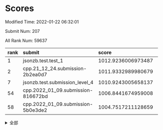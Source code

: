 # Scores

Modified Time: 2022-01-22 06:32:01

Submit Num: 207

All Rank Num: 59637

| rank |               submit               |       score        |       sigma        | pk_num |
| :--- | :--------------------------------- | :----------------- | :----------------- | :----- |
| 1    | jsonzb.test.test_1                 | 1012.9236006973487 | 0.7915917404437619 | 1149   |
| 2    | cpp.21_12_24.submission-2b2ea0d7   | 1011.9332989980679 | 0.7682508853443867 | 1157   |
| 7    | jsonzb.test.submission_level_4     | 1010.9243005658137 | 0.7698065826753661 | 1145   |
| 54   | cpp.2022_01_09.submission-816672bd | 1006.8441674959008 | 0.7208073461789289 | 1155   |
| 58   | cpp.2022_01_09.submission-5b0e3de2 | 1004.7517211128659 | 0.721193830061717  | 1152   |


<details>
<summary>全部</summary>

| rank |                 submit                 |       score        |       sigma        | pk_num |
| :--- | :------------------------------------- | :----------------- | :----------------- | :----- |
| 1    | jsonzb.test.test_1                     | 1012.9236006973487 | 0.7915917404437619 | 1149   |
| 2    | cpp.21_12_24.submission-2b2ea0d7       | 1011.9332989980679 | 0.7682508853443867 | 1157   |
| 3    | gobigger.level_3.submission_level_3_15 | 1011.8682730252965 | 0.7634055599633328 | 1153   |
| 4    | gobigger.level_3.submission_level_3_41 | 1011.5278173595245 | 0.7723523049936691 | 1155   |
| 5    | gobigger.level_3.submission_level_3_3  | 1011.2571693057138 | 0.7592632701608958 | 1150   |
| 6    | gobigger.level_3.submission_level_3_32 | 1010.941268162408  | 0.7503638767977929 | 1150   |
| 7    | jsonzb.test.submission_level_4         | 1010.9243005658137 | 0.7698065826753661 | 1145   |
| 8    | gobigger.level_3.submission_level_3_34 | 1010.8691984558134 | 0.7649553561469796 | 1153   |
| 9    | gobigger.level_3.submission_level_3_21 | 1010.6921044807118 | 0.7597457583756052 | 1153   |
| 10   | gobigger.level_3.submission_level_3_30 | 1010.5361816953558 | 0.7722161171237548 | 1153   |
| 11   | gobigger.level_3.submission_level_3_27 | 1010.4964932248458 | 0.749089086185688  | 1159   |
| 12   | gobigger.level_3.submission_level_3_8  | 1010.4850491479767 | 0.7704754354493091 | 1155   |
| 13   | gobigger.level_3.submission_level_3_45 | 1010.2637126793572 | 0.749185366725016  | 1153   |
| 14   | gobigger.level_3.submission_level_3_4  | 1010.2557498111966 | 0.7892479233803715 | 1157   |
| 15   | gobigger.level_3.submission_level_3_49 | 1010.2101879769996 | 0.7444751664180462 | 1145   |
| 16   | gobigger.level_3.submission_level_3_38 | 1010.1724526032302 | 0.7542559416813095 | 1153   |
| 17   | gobigger.level_3.submission_level_3_37 | 1010.1659095467487 | 0.767348957546344  | 1149   |
| 18   | gobigger.level_3.submission_level_3_42 | 1010.1650370576205 | 0.7907610279529423 | 1148   |
| 19   | gobigger.level_3.submission_level_3_11 | 1010.0594891479878 | 0.7759085109594517 | 1149   |
| 20   | gobigger.level_3.submission_level_3_29 | 1010.0394949492708 | 0.7691262017449226 | 1145   |
| 21   | gobigger.level_3.submission_level_3_0  | 1009.9930114981557 | 0.7798849722064813 | 1154   |
| 22   | gobigger.level_3.submission_level_3_1  | 1009.9730275687272 | 0.7737296091829567 | 1149   |
| 23   | gobigger.level_3.submission_level_3_10 | 1009.9093337182014 | 0.7580466552150676 | 1152   |
| 24   | gobigger.level_3.submission_level_3_19 | 1009.8719774496566 | 0.7454467871472006 | 1160   |
| 25   | gobigger.level_3.submission_level_3_40 | 1009.7852340265009 | 0.7481393084418386 | 1156   |
| 26   | gobigger.level_3.submission_level_3_28 | 1009.6482736000034 | 0.7743500781313218 | 1153   |
| 27   | gobigger.level_3.submission_level_3_35 | 1009.6339186200782 | 0.7397457305607239 | 1149   |
| 28   | gobigger.level_3.submission_level_3_48 | 1009.615165231729  | 0.7571910605169546 | 1155   |
| 29   | gobigger.level_3.submission_level_3_13 | 1009.5978261711406 | 0.7861799163157436 | 1154   |
| 30   | gobigger.level_3.submission_level_3_2  | 1009.5958240768578 | 0.7664438648050861 | 1153   |
| 31   | gobigger.level_3.submission_level_3_25 | 1009.5926704100222 | 0.7801207625426064 | 1152   |
| 32   | gobigger.level_3.submission_level_3_33 | 1009.4730856593469 | 0.756207328170862  | 1146   |
| 33   | gobigger.level_3.submission_level_3_6  | 1009.4718265617969 | 0.7701391095359846 | 1149   |
| 34   | gobigger.level_3.submission_level_3_26 | 1009.4702013789714 | 0.7747486137981336 | 1155   |
| 35   | gobigger.level_3.submission_level_3_18 | 1009.4010220065418 | 0.7822420823755111 | 1151   |
| 36   | gobigger.level_3.submission_level_3_39 | 1009.3595635906629 | 0.7354997688584856 | 1153   |
| 37   | gobigger.level_3.submission_level_3_23 | 1009.3118158143949 | 0.7407625576694543 | 1154   |
| 38   | gobigger.level_3.submission_level_3_24 | 1009.2803503160521 | 0.7580511823084739 | 1155   |
| 39   | gobigger.level_3.submission_level_3_46 | 1009.2582858603791 | 0.7579153057766563 | 1157   |
| 40   | gobigger.level_3.submission_level_3_31 | 1009.195719636649  | 0.7256424851632053 | 1149   |
| 41   | gobigger.level_3.submission_level_3_5  | 1009.1320473122979 | 0.752231982886235  | 1152   |
| 42   | gobigger.level_3.submission_level_3_16 | 1009.1312597374031 | 0.7406743944566468 | 1151   |
| 43   | gobigger.level_3.submission_level_3_47 | 1009.0264617807601 | 0.7667181070960845 | 1154   |
| 44   | gobigger.level_3.submission_level_3_22 | 1008.9214677975125 | 0.749417920823127  | 1157   |
| 45   | gobigger.level_3.submission_level_3_9  | 1008.8858414760932 | 0.7786810483190391 | 1156   |
| 46   | gobigger.level_3.submission_level_3_43 | 1008.8516833817565 | 0.7278382525841566 | 1155   |
| 47   | gobigger.level_3.submission_level_3_44 | 1008.7679787198329 | 0.7447191034644463 | 1153   |
| 48   | gobigger.level_3.submission_level_3_14 | 1008.6468632286196 | 0.7620740147104824 | 1152   |
| 49   | gobigger.level_3.submission_level_3_12 | 1008.4416533942914 | 0.7369679890841274 | 1146   |
| 50   | gobigger.level_3.submission_level_3_20 | 1008.3181286064645 | 0.73256883536332   | 1153   |
| 51   | gobigger.level_3.submission_level_3_7  | 1008.2973260700152 | 0.7531448035399302 | 1151   |
| 52   | gobigger.level_3.submission_level_3_17 | 1008.0056288429483 | 0.7206006043251852 | 1152   |
| 53   | gobigger.level_3.submission_level_3_36 | 1007.8687435670283 | 0.7496964233257052 | 1153   |
| 54   | cpp.2022_01_09.submission-816672bd     | 1006.8441674959008 | 0.7208073461789289 | 1155   |
| 55   | gobigger.level_1.submission_level_1_39 | 1005.3346090753495 | 0.7044804001493634 | 1148   |
| 56   | gobigger.level_1.submission_level_1_11 | 1005.1519585571587 | 0.7309570938929703 | 1152   |
| 57   | gobigger.level_1.submission_level_1_41 | 1004.7578557268791 | 0.7132425594879198 | 1151   |
| 58   | cpp.2022_01_09.submission-5b0e3de2     | 1004.7517211128659 | 0.721193830061717  | 1152   |
| 59   | gobigger.level_1.submission_level_1_49 | 1004.6096434290597 | 0.707052435221665  | 1151   |
| 60   | gobigger.level_1.submission_level_1_45 | 1004.3951828591063 | 0.7142309162112935 | 1151   |
| 61   | gobigger.level_1.submission_level_1_24 | 1004.2815750039188 | 0.7254602815472654 | 1152   |
| 62   | gobigger.level_1.submission_level_1_37 | 1004.2809561246667 | 0.7202222971756543 | 1158   |
| 63   | gobigger.level_1.submission_level_1_26 | 1004.2769953590291 | 0.7184308989739134 | 1153   |
| 64   | gobigger.level_1.submission_level_1_4  | 1004.2046615374321 | 0.7057973335638381 | 1155   |
| 65   | gobigger.level_1.submission_level_1_13 | 1004.1652048340148 | 0.7230381541605566 | 1154   |
| 66   | gobigger.level_1.submission_level_1_17 | 1004.0130041120161 | 0.7101370684963582 | 1155   |
| 67   | gobigger.level_1.submission_level_1_47 | 1003.9295348324238 | 0.7246770985834561 | 1153   |
| 68   | gobigger.level_1.submission_level_1_28 | 1003.7305241035424 | 0.715977815278265  | 1148   |
| 69   | gobigger.level_1.submission_level_1_5  | 1003.7188384847226 | 0.7233366900253123 | 1154   |
| 70   | gobigger.level_1.submission_level_1_18 | 1003.6792411088195 | 0.7144500669447571 | 1153   |
| 71   | gobigger.level_1.submission_level_1_42 | 1003.6507804928426 | 0.7197236549967349 | 1152   |
| 72   | gobigger.level_1.submission_level_1_46 | 1003.6395645655017 | 0.7078108550783976 | 1150   |
| 73   | gobigger.level_1.submission_level_1_20 | 1003.5864156504422 | 0.7170648767647425 | 1151   |
| 74   | gobigger.level_1.submission_level_1_27 | 1003.5831687462158 | 0.7096325920514741 | 1153   |
| 75   | gobigger.level_1.submission_level_1_15 | 1003.4628314241685 | 0.7181992132819397 | 1151   |
| 76   | gobigger.level_1.submission_level_1_19 | 1003.405477814835  | 0.7213254847782118 | 1150   |
| 77   | gobigger.level_1.submission_level_1_30 | 1003.38120993675   | 0.7127613571955889 | 1152   |
| 78   | gobigger.level_1.submission_level_1_7  | 1003.3684283258938 | 0.7284842358262549 | 1149   |
| 79   | gobigger.level_1.submission_level_1_23 | 1003.3213764818009 | 0.7330127068480846 | 1153   |
| 80   | gobigger.level_1.submission_level_1_43 | 1003.3164389829383 | 0.7236055667727123 | 1152   |
| 81   | gobigger.level_1.submission_level_1_31 | 1003.3124462954534 | 0.7241682915107941 | 1155   |
| 82   | gobigger.level_1.submission_level_1_14 | 1003.2326815178773 | 0.7034243706311996 | 1148   |
| 83   | gobigger.level_1.submission_level_1_1  | 1003.2299290477969 | 0.7048568309822577 | 1154   |
| 84   | gobigger.level_1.submission_level_1_3  | 1003.1057247151933 | 0.7168210865489256 | 1154   |
| 85   | gobigger.level_1.submission_level_1_6  | 1003.096141253125  | 0.7059913801045103 | 1157   |
| 86   | gobigger.level_1.submission_level_1_16 | 1003.0698858840433 | 0.7075605649548028 | 1155   |
| 87   | gobigger.level_1.submission_level_1_8  | 1003.0322404572968 | 0.71775432690609   | 1150   |
| 88   | gobigger.level_1.submission_level_1_36 | 1003.0307565748107 | 0.714524352206635  | 1148   |
| 89   | gobigger.level_1.submission_level_1_22 | 1002.9177096563751 | 0.7229907476179189 | 1152   |
| 90   | gobigger.level_1.submission_level_1_34 | 1002.9138467134076 | 0.7120181943774013 | 1155   |
| 91   | gobigger.level_1.submission_level_1_25 | 1002.8699641582168 | 0.7145873569327491 | 1148   |
| 92   | gobigger.level_1.submission_level_1_12 | 1002.8342837491981 | 0.7116768325981485 | 1151   |
| 93   | gobigger.level_1.submission_level_1_2  | 1002.7576967620356 | 0.7158739349059839 | 1150   |
| 94   | gobigger.level_1.submission_level_1_0  | 1002.7436527889339 | 0.7218246019525719 | 1151   |
| 95   | gobigger.level_1.submission_level_1_32 | 1002.692979239132  | 0.7109732346541853 | 1156   |
| 96   | gobigger.level_1.submission_level_1_33 | 1002.6615529218766 | 0.7155242208398415 | 1159   |
| 97   | gobigger.level_1.submission_level_1_29 | 1002.6398587899524 | 0.7274369685040275 | 1156   |
| 98   | gobigger.level_1.submission_level_1_9  | 1002.5808452104011 | 0.7090257623231866 | 1151   |
| 99   | gobigger.level_1.submission_level_1_38 | 1002.5655628081616 | 0.709939627474904  | 1152   |
| 100  | gobigger.level_1.submission_level_1_48 | 1002.2101763254392 | 0.7238630976974985 | 1152   |
| 101  | gobigger.level_1.submission_level_1_40 | 1002.1917352746408 | 0.7077870214979155 | 1149   |
| 102  | gobigger.level_1.submission_level_1_10 | 1002.1858594647463 | 0.7173014337100231 | 1156   |
| 103  | gobigger.level_1.submission_level_1_35 | 1002.0898077129484 | 0.7204338938519202 | 1159   |
| 104  | gobigger.level_1.submission_level_1_21 | 1001.6097186867327 | 0.7064370506482801 | 1155   |
| 105  | gobigger.level_1.submission_level_1_44 | 1001.1539596079547 | 0.6985962247536035 | 1152   |
| 106  | gobigger.random.submission_random_25   | 997.5015694835448  | 0.7124940898259712 | 1154   |
| 107  | gobigger.random.submission_random_2    | 997.4001961686     | 0.7000250836225448 | 1156   |
| 108  | gobigger.random.submission_random_31   | 997.3488529238386  | 0.703544606246743  | 1152   |
| 109  | gobigger.random.submission_random_21   | 997.3122871181706  | 0.7132403913770168 | 1152   |
| 110  | gobigger.random.submission_random_20   | 997.0665164986331  | 0.7208722038275646 | 1152   |
| 111  | gobigger.random.submission_random_14   | 997.0426684757945  | 0.7114342787426194 | 1154   |
| 112  | gobigger.random.submission_random_40   | 996.5273506689708  | 0.7335661045701464 | 1147   |
| 113  | gobigger.random.submission_random_44   | 996.4970638365546  | 0.7093816282243608 | 1151   |
| 114  | gobigger.random.submission_random_8    | 996.4483074170892  | 0.7099680394752815 | 1154   |
| 115  | gobigger.random.submission_random_22   | 996.3347825342308  | 0.7251653412356762 | 1155   |
| 116  | gobigger.random.submission_random_13   | 996.3103158811012  | 0.7020325545404569 | 1147   |
| 117  | gobigger.random.submission_random_23   | 996.2024430574202  | 0.7139235970386615 | 1159   |
| 118  | gobigger.random.submission_random_18   | 996.1938870906092  | 0.6936039876967259 | 1152   |
| 119  | gobigger.random.submission_random_19   | 996.1914016242453  | 0.7097333265964672 | 1153   |
| 120  | gobigger.random.submission_random_5    | 996.1503768290517  | 0.7064813760807193 | 1153   |
| 121  | gobigger.random.submission_random_29   | 996.1370367359204  | 0.7131390965024053 | 1153   |
| 122  | gobigger.random.submission_random_48   | 996.1090582355409  | 0.7111804769586859 | 1154   |
| 123  | gobigger.random.submission_random_26   | 996.0401568911202  | 0.7012683237786236 | 1150   |
| 124  | gobigger.random.submission_random_12   | 995.9616253678715  | 0.7010148785671716 | 1151   |
| 125  | gobigger.random.submission_random_43   | 995.9454914067676  | 0.712573000441483  | 1155   |
| 126  | gobigger.random.submission_random_24   | 995.9399579379283  | 0.704226643338178  | 1148   |
| 127  | gobigger.random.submission_random_35   | 995.933460369255   | 0.709025953084085  | 1155   |
| 128  | gobigger.random.submission_random_16   | 995.90976166276    | 0.7229634242951442 | 1153   |
| 129  | gobigger.random.submission_random_17   | 995.7892327837998  | 0.707811459186126  | 1151   |
| 130  | gobigger.random.submission_random_30   | 995.7313344509578  | 0.7161389947103771 | 1152   |
| 131  | gobigger.random.submission_random_9    | 995.6969428074476  | 0.7182211532822663 | 1151   |
| 132  | gobigger.random.submission_random_27   | 995.6850338582772  | 0.7109714817717878 | 1150   |
| 133  | gobigger.random.submission_random_32   | 995.6821968534924  | 0.7137234983861991 | 1151   |
| 134  | gobigger.random.submission_random_7    | 995.6732713079797  | 0.7184842942295003 | 1152   |
| 135  | gobigger.random.submission_random_46   | 995.6527105179185  | 0.7216540811300215 | 1151   |
| 136  | gobigger.random.submission_random_1    | 995.6208206916289  | 0.6968066043908938 | 1155   |
| 137  | gobigger.random.submission_random_41   | 995.5902376711213  | 0.7131158951529928 | 1153   |
| 138  | gobigger.random.submission_random_37   | 995.5349202834032  | 0.711630629836343  | 1153   |
| 139  | gobigger.random.submission_random_49   | 995.4842137385886  | 0.7155611358431871 | 1152   |
| 140  | gobigger.random.submission_random_28   | 995.4716110437519  | 0.7183927614762781 | 1153   |
| 141  | gobigger.random.submission_random_38   | 995.4284319784261  | 0.6946198927313034 | 1153   |
| 142  | gobigger.random.submission_random_6    | 995.411259640068   | 0.7283290832992019 | 1158   |
| 143  | gobigger.random.submission_random_47   | 995.3442980530453  | 0.723335784790043  | 1152   |
| 144  | gobigger.random.submission_random_45   | 995.3106633397593  | 0.7225310139459652 | 1156   |
| 145  | gobigger.random.submission_random_15   | 995.2444604738365  | 0.7118877992850408 | 1157   |
| 146  | gobigger.random.submission_random_0    | 995.1322641057374  | 0.7204507054670396 | 1150   |
| 147  | gobigger.random.submission_random_34   | 995.1081980233341  | 0.7157311683562804 | 1158   |
| 148  | gobigger.random.submission_random_3    | 995.0793827826787  | 0.7124492397242643 | 1151   |
| 149  | gobigger.random.submission_random_11   | 995.0785856536116  | 0.72173478036706   | 1147   |
| 150  | gobigger.random.submission_random_33   | 995.0684538935304  | 0.7295743396963333 | 1151   |
| 151  | gobigger.random.submission_random_36   | 995.0610539960803  | 0.7107024097034641 | 1154   |
| 152  | gobigger.random.submission_random_42   | 994.93802524412    | 0.7055489210118393 | 1149   |
| 153  | gobigger.random.submission_random_39   | 994.8281784300813  | 0.7260558197415068 | 1151   |
| 154  | gobigger.random.submission_random_4    | 994.7196526899385  | 0.7204149172043964 | 1149   |
| 155  | gobigger.random.submission_random_10   | 994.5616865476413  | 0.7227173390355988 | 1150   |
| 156  | gobigger.level_2.submission_level_2_24 | 993.8700964879193  | 0.7271997283360724 | 1153   |
| 157  | gobigger.level_2.submission_level_2_30 | 993.7405034800847  | 0.7198980118717672 | 1147   |
| 158  | gobigger.level_2.submission_level_2_11 | 993.5981690720512  | 0.7304479040588674 | 1158   |
| 159  | gobigger.level_2.submission_level_2_21 | 993.5167476275728  | 0.7245161708887319 | 1150   |
| 160  | gobigger.level_2.submission_level_2_43 | 993.4422738532672  | 0.7276345597373036 | 1153   |
| 161  | gobigger.level_2.submission_level_2_49 | 993.3079040795498  | 0.7448345056347739 | 1153   |
| 162  | gobigger.level_2.submission_level_2_6  | 993.3037350690086  | 0.7197182806956717 | 1158   |
| 163  | gobigger.level_2.submission_level_2_38 | 993.0730004858134  | 0.7450329419708334 | 1152   |
| 164  | gobigger.level_2.submission_level_2_29 | 992.8758636066476  | 0.7322409182289189 | 1155   |
| 165  | gobigger.level_2.submission_level_2_34 | 992.8209557463666  | 0.7403063257140652 | 1150   |
| 166  | gobigger.level_2.submission_level_2_4  | 992.8061431410472  | 0.7181908909604954 | 1152   |
| 167  | gobigger.level_2.submission_level_2_2  | 992.7829016645918  | 0.7298614254130408 | 1150   |
| 168  | gobigger.level_2.submission_level_2_44 | 992.7274636755736  | 0.7526594790609421 | 1145   |
| 169  | gobigger.level_2.submission_level_2_33 | 992.5967831223255  | 0.7374780648249045 | 1155   |
| 170  | gobigger.level_2.submission_level_2_5  | 992.5747412909171  | 0.7403676640295722 | 1158   |
| 171  | gobigger.level_2.submission_level_2_32 | 992.5021440037947  | 0.7550545225090424 | 1148   |
| 172  | gobigger.level_2.submission_level_2_20 | 992.4830847278436  | 0.7392725166123603 | 1156   |
| 173  | gobigger.level_2.submission_level_2_12 | 992.433170352649   | 0.7390622328105981 | 1153   |
| 174  | gobigger.level_2.submission_level_2_3  | 992.4280185498907  | 0.7495852381959773 | 1154   |
| 175  | gobigger.level_2.submission_level_2_9  | 992.4174350915002  | 0.7226237384671024 | 1152   |
| 176  | gobigger.level_2.submission_level_2_22 | 992.3822896913267  | 0.759936235588201  | 1151   |
| 177  | gobigger.level_2.submission_level_2_26 | 992.3421516221086  | 0.7216096886262573 | 1157   |
| 178  | gobigger.level_2.submission_level_2_45 | 992.2933743682864  | 0.7564380242890708 | 1157   |
| 179  | gobigger.level_2.submission_level_2_41 | 992.2913758099596  | 0.749151643141562  | 1153   |
| 180  | gobigger.level_2.submission_level_2_39 | 992.2822882438824  | 0.7464936809482129 | 1146   |
| 181  | gobigger.level_2.submission_level_2_36 | 992.2807244536936  | 0.7236945679993381 | 1152   |
| 182  | gobigger.level_2.submission_level_2_35 | 992.2408841547897  | 0.73040121809926   | 1150   |
| 183  | gobigger.level_2.submission_level_2_42 | 992.1500560909844  | 0.7409943165360515 | 1155   |
| 184  | gobigger.level_2.submission_level_2_1  | 992.1388620382661  | 0.7328159826932635 | 1150   |
| 185  | gobigger.level_2.submission_level_2_23 | 992.0580685690903  | 0.7553133591603352 | 1151   |
| 186  | gobigger.level_2.submission_level_2_48 | 992.0224409512301  | 0.7468696611701406 | 1150   |
| 187  | gobigger.level_2.submission_level_2_37 | 991.8620605388686  | 0.7525420420800824 | 1152   |
| 188  | gobigger.level_2.submission_level_2_7  | 991.8483600041939  | 0.748488654992921  | 1157   |
| 189  | gobigger.level_2.submission_level_2_17 | 991.7957271518635  | 0.7362237712767028 | 1147   |
| 190  | gobigger.level_2.submission_level_2_14 | 991.7793583001201  | 0.7437306404188606 | 1155   |
| 191  | gobigger.level_2.submission_level_2_0  | 991.6874074515279  | 0.748045213155183  | 1156   |
| 192  | gobigger.level_2.submission_level_2_31 | 991.625859485595   | 0.7520768064227024 | 1150   |
| 193  | gobigger.level_2.submission_level_2_46 | 991.6168404980247  | 0.730875405154829  | 1145   |
| 194  | gobigger.level_2.submission_level_2_13 | 991.5393412543642  | 0.7670306931058093 | 1152   |
| 195  | gobigger.level_2.submission_level_2_15 | 991.4607708188971  | 0.7366764657323607 | 1153   |
| 196  | gobigger.level_2.submission_level_2_47 | 991.4272813454369  | 0.7483749862514861 | 1153   |
| 197  | gobigger.level_2.submission_level_2_8  | 991.4063417095351  | 0.7399197264678348 | 1156   |
| 198  | gobigger.level_2.submission_level_2_25 | 991.3391460674482  | 0.734609320570123  | 1151   |
| 199  | gobigger.level_2.submission_level_2_40 | 991.2372107550422  | 0.7390742830794115 | 1148   |
| 200  | gobigger.level_2.submission_level_2_18 | 991.2167867275342  | 0.75820302335532   | 1151   |
| 201  | gobigger.level_2.submission_level_2_10 | 990.9072292262895  | 0.7489947849500256 | 1161   |
| 202  | gobigger.level_2.submission_level_2_28 | 990.8823831082852  | 0.7522460564509028 | 1157   |
| 203  | gobigger.level_2.submission_level_2_19 | 990.8615190882405  | 0.7582251726109749 | 1150   |
| 204  | gobigger.level_2.submission_level_2_16 | 990.4785661638564  | 0.7847035088633323 | 1149   |
| 205  | gobigger.level_2.submission_level_2_27 | 989.9259687604793  | 0.7671258799806369 | 1155   |
| 206  | gobigger.none.submission_none_0        | 976.8861479434572  | 1.3657607680943311 | 1151   |
| 207  | gobigger.none.submission_none_1        | 975.753512140772   | 1.4864299530915928 | 1153   |

</details>